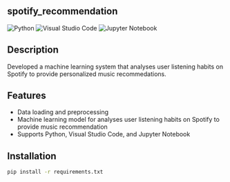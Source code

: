 ## spotify_recommendation

![Python](https://img.shields.io/badge/Python-3.8%2B-blue?logo=python)
![Visual Studio Code](https://img.shields.io/badge/VS%20Code-1.61%2B-blue?logo=visualstudiocode)
![Jupyter Notebook](https://img.shields.io/badge/Jupyter-Notebook%20-blue?logo=jupyter)

## Description

Developed a machine learning system that analyses user listening habits on Spotify to provide personalized music recommedations.

## Features

- Data loading and preprocessing
- Machine learning model for analyses user listening habits on Spotify to provide music recommendation
- Supports Python, Visual Studio Code, and Jupyter Notebook

## Installation

```bash
pip install -r requirements.txt
